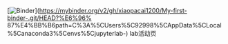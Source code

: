 [![Binder](https://mybinder.org/badge_logo.svg)](https://mybinder.org/v2/gh/xiaopacai1200/My-first-binder-.git/HEAD?%E6%96% 87%E4%BB%B6path=C%3A%5CUsers%5C92998%5CAppData%5CLocal%5Canaconda3%5Cenvs%5Cjupyterlab-)
lab活动页

